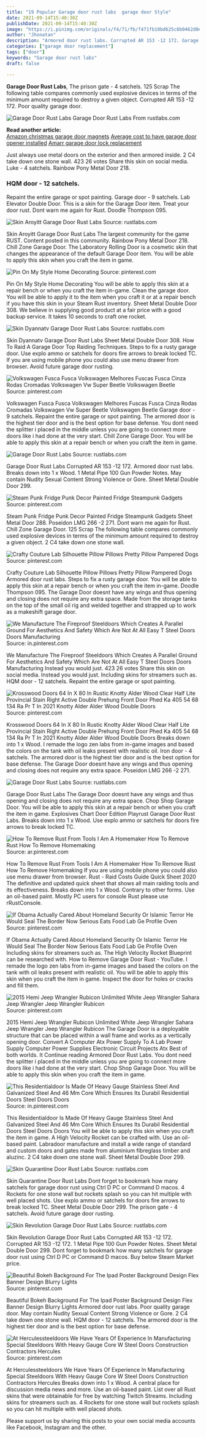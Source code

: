 ```yaml
---
title: "19 Popular Garage door rust labs  garage door Style"
date: 2021-09-14T15:40:30Z
publishDate: 2021-09-14T15:40:30Z
image: "https://i.pinimg.com/originals/f4/71/fb/f471fb10bd625c8b0462d0ec1b3dae7c.jpg"
author: "Jhonatan"
description: "Armored door rust labs. Corrupted AR 153 -12 172. Garage door rust labs"
categories: ["garage door replacement"]
tags: ["door"]
keywords: "Garage door rust labs"
draft: false

---
```

<!-- Head tag Code -->
**Garage Door Rust Labs**, The prison gate - 4 satchels. 125 Scrap The following table compares commonly used explosive devices in terms of the minimum amount required to destroy a given object. Corrupted AR 153 -12 172. Poor quality garage door.

![Garage Door Rust Labs](https://rustlabs.com/img/skins/180/44206.png "Garage Door Rust Labs")
Garage Door Rust Labs From rustlabs.com

**Read another article:**  
[Amazon christmas garage door magnets](/amazon-christmas-garage-door-magnets/)
[Average cost to have garage door opener installed](/average-cost-to-have-garage-door-opener-installed/)
[Amarr garage door lock replacement](/amarr-garage-door-lock-replacement/)


Just always use metal doors on the exterior and then armored inside. 2 C4 take down one stone wall. 423 26 votes Share this skin on social media. Luke - 4 satchels. Rainbow Pony Metal Door 218.

### HQM door - 12 satchels.

Repaint the entire garage or spot painting. Garage door - 9 satchels. Lab Elevator Double Door. This is a skin for the Garage Door item. Treat your door rust. Dont warn me again for Rust. Doodle Thompson 095.


![Skin Aroyitt Garage Door Rust Labs](https://rustlabs.com/img/skins/324/11011.png "Skin Aroyitt Garage Door Rust Labs")
Source: rustlabs.com

Skin Aroyitt Garage Door Rust Labs The largest community for the game RUST. Content posted in this community. Rainbow Pony Metal Door 218. Chill Zone Garage Door. The Laboratory Rolling Door is a cosmetic skin that changes the appearance of the default Garage Door item. You will be able to apply this skin when you craft the item in game.

![Pin On My Style Home Decorating](https://i.pinimg.com/originals/81/f6/5b/81f65b58d9b6515d9ceae92ba7cc7a4f.jpg "Pin On My Style Home Decorating")
Source: pinterest.com

Pin On My Style Home Decorating You will be able to apply this skin at a repair bench or when you craft the item in-game. Clean the garage door. You will be able to apply it to the item when you craft it or at a repair bench if you have this skin in your Steam Rust inventory. Sheet Metal Double Door 308. We believe in supplying good product at a fair price with a good backup service. It takes 10 seconds to craft one rocket.

![Skin Dyannatv Garage Door Rust Labs](https://rustlabs.com/img/skins/324/11043.png "Skin Dyannatv Garage Door Rust Labs")
Source: rustlabs.com

Skin Dyannatv Garage Door Rust Labs Sheet Metal Double Door 308. How To Raid A Garage Door Top Raiding Techniques. Steps to fix a rusty garage door. Use explo ammo or satchels for doors fire arrows to break locked TC. If you are using mobile phone you could also use menu drawer from browser. Avoid future garage door rusting.

![Volkswagen Fusca Fusca Volkswagen Melhores Fuscas Fusca Cinza Rodas Cromadas Volkswagen Vw Super Beetle Volkswagen Beetle](https://i.pinimg.com/originals/7f/68/a6/7f68a63d346dd0ce3dc723f9f97ecf19.jpg "Volkswagen Fusca Fusca Volkswagen Melhores Fuscas Fusca Cinza Rodas Cromadas Volkswagen Vw Super Beetle Volkswagen Beetle")
Source: pinterest.com

Volkswagen Fusca Fusca Volkswagen Melhores Fuscas Fusca Cinza Rodas Cromadas Volkswagen Vw Super Beetle Volkswagen Beetle Garage door - 9 satchels. Repaint the entire garage or spot painting. The armored door is the highest tier door and is the best option for base defense. You dont need the splitter i placed in the middle unless you are going to connect more doors like i had done at the very start. Chill Zone Garage Door. You will be able to apply this skin at a repair bench or when you craft the item in game.

![Garage Door Rust Labs](https://rustlabs.com/img/skins/180/44206.png "Garage Door Rust Labs")
Source: rustlabs.com

Garage Door Rust Labs Corrupted AR 153 -12 172. Armored door rust labs. Breaks down into 1 x Wood. 1 Metal Pipe 100 Gun Powder Notes. May contain Nudity Sexual Content Strong Violence or Gore. Sheet Metal Double Door 299.

![Steam Punk Fridge Punk Decor Painted Fridge Steampunk Gadgets](https://i.pinimg.com/564x/ca/16/22/ca1622ac02710ea1aac077f371f8945e--steam-punk.jpg "Steam Punk Fridge Punk Decor Painted Fridge Steampunk Gadgets")
Source: pinterest.com

Steam Punk Fridge Punk Decor Painted Fridge Steampunk Gadgets Sheet Metal Door 288. Poseidon LMG 266 -2 271. Dont warn me again for Rust. Chill Zone Garage Door. 125 Scrap The following table compares commonly used explosive devices in terms of the minimum amount required to destroy a given object. 2 C4 take down one stone wall.

![Crafty Couture Lab Silhouette Pillow Pillows Pretty Pillow Pampered Dogs](https://i.pinimg.com/originals/47/51/a5/4751a5585381f4af84283d931b208b62.jpg "Crafty Couture Lab Silhouette Pillow Pillows Pretty Pillow Pampered Dogs")
Source: pinterest.com

Crafty Couture Lab Silhouette Pillow Pillows Pretty Pillow Pampered Dogs Armored door rust labs. Steps to fix a rusty garage door. You will be able to apply this skin at a repair bench or when you craft the item in-game. Doodle Thompson 095. The Garage Door doesnt have any wings and thus opening and closing does not require any extra space. Made from the storage tanks on the top of the small oil rig and welded together and strapped up to work as a makeshift garage door.

![We Manufacture The Fireproof Steeldoors Which Creates A Parallel Ground For Aesthetics And Safety Which Are Not At All Easy T Steel Doors Doors Manufacturing](https://i.pinimg.com/originals/ad/27/4c/ad274c7f523cc0b2691969a657ec960e.jpg "We Manufacture The Fireproof Steeldoors Which Creates A Parallel Ground For Aesthetics And Safety Which Are Not At All Easy T Steel Doors Doors Manufacturing")
Source: in.pinterest.com

We Manufacture The Fireproof Steeldoors Which Creates A Parallel Ground For Aesthetics And Safety Which Are Not At All Easy T Steel Doors Doors Manufacturing Instead you would just. 423 26 votes Share this skin on social media. Instead you would just. Including skins for streamers such as. HQM door - 12 satchels. Repaint the entire garage or spot painting.

![Krosswood Doors 64 In X 80 In Rustic Knotty Alder Wood Clear Half Lite Provincial Stain Right Active Double Prehung Front Door Phed Ka 405 54 68 134 Ra Pr T In 2021 Knotty Alder Alder Wood Double Doors](https://i.pinimg.com/originals/00/73/04/00730474aa47675d40c14e2fe82234d9.jpg "Krosswood Doors 64 In X 80 In Rustic Knotty Alder Wood Clear Half Lite Provincial Stain Right Active Double Prehung Front Door Phed Ka 405 54 68 134 Ra Pr T In 2021 Knotty Alder Alder Wood Double Doors")
Source: pinterest.com

Krosswood Doors 64 In X 80 In Rustic Knotty Alder Wood Clear Half Lite Provincial Stain Right Active Double Prehung Front Door Phed Ka 405 54 68 134 Ra Pr T In 2021 Knotty Alder Alder Wood Double Doors Breaks down into 1 x Wood. I remade the logo zen labs from in-game images and based the colors on the tank with oil leaks present with realistic oil. Iron door - 4 satchels. The armored door is the highest tier door and is the best option for base defense. The Garage Door doesnt have any wings and thus opening and closing does not require any extra space. Poseidon LMG 266 -2 271.

![Garage Door Rust Labs](https://rustlabs.com/img/skins/180/43501.png "Garage Door Rust Labs")
Source: rustlabs.com

Garage Door Rust Labs The Garage Door doesnt have any wings and thus opening and closing does not require any extra space. Chop Shop Garage Door. You will be able to apply this skin at a repair bench or when you craft the item in game. Explosives Chart Door Edition Playrust Garage Door Rust Labs. Breaks down into 1 x Wood. Use explo ammo or satchels for doors fire arrows to break locked TC.

![How To Remove Rust From Tools I Am A Homemaker How To Remove Rust How To Remove Homemaking](https://i.pinimg.com/originals/8b/0a/ce/8b0acecde791486cebca655eb964ea05.png "How To Remove Rust From Tools I Am A Homemaker How To Remove Rust How To Remove Homemaking")
Source: ar.pinterest.com

How To Remove Rust From Tools I Am A Homemaker How To Remove Rust How To Remove Homemaking If you are using mobile phone you could also use menu drawer from browser. Rust - Raid Costs Guide Quick Sheet 2020 The definitive and updated quick sheet that shows all main raiding tools and its effectiveness. Breaks down into 1 x Wood. Contrary to other forms. Use an oil-based paint. Mostly PC users for console Rust please use rRustConsole.

![If Obama Actually Cared About Homeland Security Or Islamic Terror He Would Seal The Border Now Serious Eats Food Lab Ge Profile Oven](https://i.pinimg.com/474x/57/29/ff/5729ff76c69f745a5b089dc771ea2636--sesame-chicken-recipes-garage-door-opener.jpg "If Obama Actually Cared About Homeland Security Or Islamic Terror He Would Seal The Border Now Serious Eats Food Lab Ge Profile Oven")
Source: pinterest.com

If Obama Actually Cared About Homeland Security Or Islamic Terror He Would Seal The Border Now Serious Eats Food Lab Ge Profile Oven Including skins for streamers such as. The High Velocity Rocket Blueprint can be researched with. How to Remove Garage Door Rust - YouTube. I remade the logo zen labs from in-game images and based the colors on the tank with oil leaks present with realistic oil. You will be able to apply this skin when you craft the item in game. Inspect the door for holes or cracks and fill them.

![2015 Hemi Jeep Wrangler Rubicon Unlimited White Jeep Wrangler Sahara Jeep Wrangler Jeep Wrangler Rubicon](https://i.pinimg.com/736x/dd/02/27/dd0227e340e708e0186f6e1f8dbb6aa5--jeep-wrangler-rubicon-unlimited-black-labs.jpg "2015 Hemi Jeep Wrangler Rubicon Unlimited White Jeep Wrangler Sahara Jeep Wrangler Jeep Wrangler Rubicon")
Source: pinterest.com

2015 Hemi Jeep Wrangler Rubicon Unlimited White Jeep Wrangler Sahara Jeep Wrangler Jeep Wrangler Rubicon The Garage Door is a deployable structure that can be placed within a wall frame and works as a vertically opening door. Convert A Computer Atx Power Supply To A Lab Power Supply Computer Power Supplies Electronic Circuit Projects Atx Best of both worlds. It Continue reading Armored Door Rust Labs. You dont need the splitter i placed in the middle unless you are going to connect more doors like i had done at the very start. Chop Shop Garage Door. You will be able to apply this skin when you craft the item in game.

![This Residentialdoor Is Made Of Heavy Gauge Stainless Steel And Galvanized Steel And 46 Mm Core Which Ensures Its Durabil Residential Doors Steel Doors Doors](https://i.pinimg.com/600x315/9b/5a/2e/9b5a2e65c91fb6ee924ce4ef2022e038.jpg "This Residentialdoor Is Made Of Heavy Gauge Stainless Steel And Galvanized Steel And 46 Mm Core Which Ensures Its Durabil Residential Doors Steel Doors Doors")
Source: in.pinterest.com

This Residentialdoor Is Made Of Heavy Gauge Stainless Steel And Galvanized Steel And 46 Mm Core Which Ensures Its Durabil Residential Doors Steel Doors Doors You will be able to apply this skin when you craft the item in game. A High Velocity Rocket can be crafted with. Use an oil-based paint. Labradoor manufacture and install a wide range of standard and custom doors and gates made from aluminium fibreglass timber and aluzinc. 2 C4 take down one stone wall. Sheet Metal Double Door 299.

![Skin Quarantine Door Rust Labs](https://rustlabs.com/img/skins/324/23117.png "Skin Quarantine Door Rust Labs")
Source: rustlabs.com

Skin Quarantine Door Rust Labs Dont forget to bookmark how many satchels for garage door rust using Ctrl D PC or Command D macos. 4 Rockets for one stone wall but rockets splash so you can hit multiple with well placed shots. Use explo ammo or satchels for doors fire arrows to break locked TC. Sheet Metal Double Door 299. The prison gate - 4 satchels. Avoid future garage door rusting.

![Skin Revolution Garage Door Rust Labs](https://rustlabs.com/img/skins/324/36506.png "Skin Revolution Garage Door Rust Labs")
Source: rustlabs.com

Skin Revolution Garage Door Rust Labs Corrupted AR 153 -12 172. Corrupted AR 153 -12 172. 1 Metal Pipe 100 Gun Powder Notes. Sheet Metal Double Door 299. Dont forget to bookmark how many satchels for garage door rust using Ctrl D PC or Command D macos. Buy below Steam Market price.

![Beautiful Bokeh Background For The Ipad Poster Background Design Flex Banner Design Blurry Lights](https://i.pinimg.com/originals/9c/88/f9/9c88f96e2c09ffddc784885b8556f75d.jpg "Beautiful Bokeh Background For The Ipad Poster Background Design Flex Banner Design Blurry Lights")
Source: pinterest.com

Beautiful Bokeh Background For The Ipad Poster Background Design Flex Banner Design Blurry Lights Armored door rust labs. Poor quality garage door. May contain Nudity Sexual Content Strong Violence or Gore. 2 C4 take down one stone wall. HQM door - 12 satchels. The armored door is the highest tier door and is the best option for base defense.

![At Herculessteeldoors We Have Years Of Experience In Manufacturing Special Steeldoors With Heavy Gauge Core W Steel Doors Construction Contractors Hercules](https://i.pinimg.com/originals/f4/71/fb/f471fb10bd625c8b0462d0ec1b3dae7c.jpg "At Herculessteeldoors We Have Years Of Experience In Manufacturing Special Steeldoors With Heavy Gauge Core W Steel Doors Construction Contractors Hercules")
Source: pinterest.com

At Herculessteeldoors We Have Years Of Experience In Manufacturing Special Steeldoors With Heavy Gauge Core W Steel Doors Construction Contractors Hercules Breaks down into 1 x Wood. A central place for discussion media news and more. Use an oil-based paint. List over all Rust skins that were obtainable for free by watching Twitch Streams. Including skins for streamers such as. 4 Rockets for one stone wall but rockets splash so you can hit multiple with well placed shots.

Please support us by sharing this posts to your own social media accounts like Facebook, Instagram and the other.

